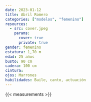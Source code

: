 ```yaml
---
date: 2023-01-12
title: Abril Romero
categories: ["modelos", "femenino"]
resources:
  - src: cover.jpeg
    params:
      cover: true
      private: true
gender: femenino
estatura: 1,70 m
edad: 25 años
busto: 90 cm
cadera: 100 cm
cintura:
ojos: Marrones
habilidades: Baile, canto, actuación
---
```


{{< measurements >}}